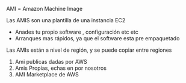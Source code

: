 

AMI = Amazon Machine Image

Las AMIS son una plantilla de una instancia EC2
- Anades tu propio software , configuración etc etc
- Arranques mas rápidos, ya que el software esta pre empaquetado

Las AMIs están a nivel de región, y se puede copiar entre regiones 

1. Ami publicas dadas por AWS
2. Amis Propias, echas en por nosotros
3. AMI Marketplace de AWS
